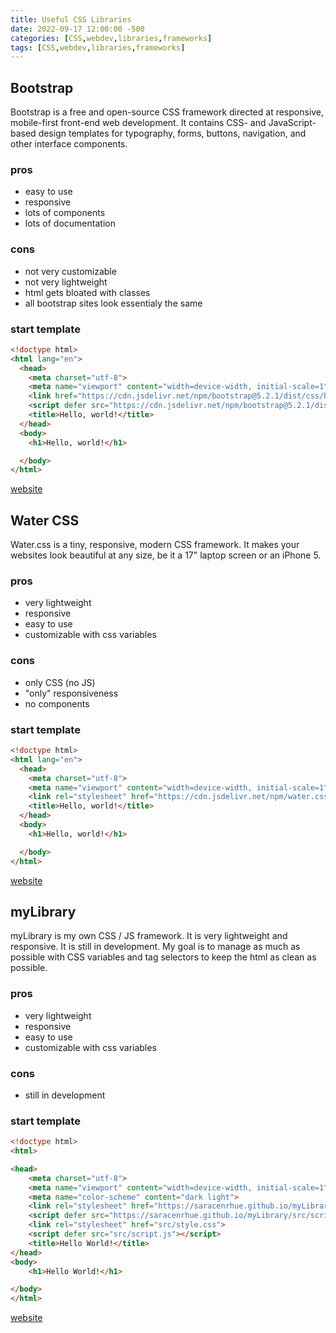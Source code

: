 ```yaml
---
title: Useful CSS Libraries
date: 2022-09-17 12:00:00 -500
categories: [CSS,webdev,libraries,frameworks]
tags: [CSS,webdev,libraries,frameworks]
---
```


## Bootstrap

Bootstrap is a free and open-source CSS framework directed at responsive, mobile-first front-end web development. It contains CSS- and JavaScript-based design templates for typography, forms, buttons, navigation, and other interface components.

### pros

* easy to use
* responsive
* lots of components
* lots of documentation

### cons

* not very customizable
* not very lightweight
* html gets bloated with classes
* all bootstrap sites look essentialy the same

### start template

```html
<!doctype html>
<html lang="en">
  <head>
    <meta charset="utf-8">
    <meta name="viewport" content="width=device-width, initial-scale=1">
    <link href="https://cdn.jsdelivr.net/npm/bootstrap@5.2.1/dist/css/bootstrap.min.css" rel="stylesheet" integrity="sha384-iYQeCzEYFbKjA/T2uDLTpkwGzCiq6soy8tYaI1GyVh/UjpbCx/TYkiZhlZB6+fzT" crossorigin="anonymous">
    <script defer src="https://cdn.jsdelivr.net/npm/bootstrap@5.2.1/dist/js/bootstrap.bundle.min.js" integrity="sha384-u1OknCvxWvY5kfmNBILK2hRnQC3Pr17a+RTT6rIHI7NnikvbZlHgTPOOmMi466C8" crossorigin="anonymous"></script>
    <title>Hello, world!</title>
  </head>
  <body>
    <h1>Hello, world!</h1>

  </body>
</html>
```

[website](https://getbootstrap.com/docs/5.2/getting-started/introduction/)

## Water CSS

Water.css is a tiny, responsive, modern CSS framework. It makes your websites look beautiful at any size, be it a 17" laptop screen or an iPhone 5.

### pros

* very lightweight
* responsive
* easy to use
* customizable with css variables

### cons

* only CSS (no JS)
* "only" responsiveness
* no components

### start template

```html
<!doctype html>
<html lang="en">
  <head>
    <meta charset="utf-8">
    <meta name="viewport" content="width=device-width, initial-scale=1">
    <link rel="stylesheet" href="https://cdn.jsdelivr.net/npm/water.css@2/out/dark.css">
    <title>Hello, world!</title>
  </head>
  <body>
    <h1>Hello, world!</h1>

  </body>
</html>
```

[website](https://watercss.kognise.dev/)

## myLibrary

myLibrary is my own CSS / JS framework. It is very lightweight and responsive. It is still in development.
My goal is to manage as much as possible with CSS variables and tag selectors to keep the html as clean as possible.

### pros

* very lightweight
* responsive
* easy to use
* customizable with css variables

### cons

* still in development

### start template

```html
<!doctype html>
<html>

<head>
    <meta charset="utf-8">
    <meta name="viewport" content="width=device-width, initial-scale=1">
    <meta name="color-scheme" content="dark light">
    <link rel="stylesheet" href="https://saracenrhue.github.io/myLibrary/src/style.css"/>
    <script defer src="https://saracenrhue.github.io/myLibrary/src/script.js"></script>
    <link rel="stylesheet" href="src/style.css">
    <script defer src="src/script.js"></script>
    <title>Hello World!</title>
</head>
<body>
    <h1>Hello World!</h1>

</body>
</html>
```

[website](https://github.com/SaracenRhue/myLibrary)
